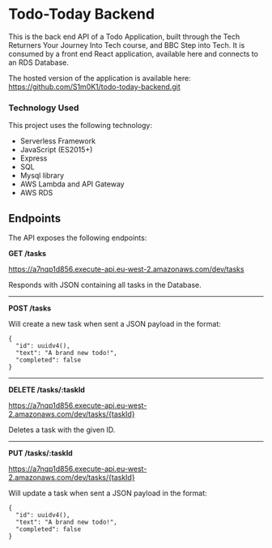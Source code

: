 # Todo-Today Backend

This is the back end API of a Todo Application, built through the Tech Returners Your Journey Into Tech course, and BBC Step into Tech. 
It is consumed by a front end React application, available here and connects to an RDS Database.

The hosted version of the application is available here: https://github.com/S1m0K1/todo-today-backend.git

### Technology Used

This project uses the following technology:
 - Serverless Framework
 - JavaScript (ES2015+)
 - Express
 - SQL
 - Mysql library
 - AWS Lambda and API Gateway
 - AWS RDS

## Endpoints

The API exposes the following endpoints:

**GET /tasks**

https://a7nqp1d856.execute-api.eu-west-2.amazonaws.com/dev/tasks

Responds with JSON containing all tasks in the Database.

---

**POST /tasks**



Will create a new task when sent a JSON payload in the format:

```
{
  "id": uuidv4(),
  "text": "A brand new todo!",
  "completed": false
}
```

---

**DELETE /tasks/:taskId**

https://a7nqp1d856.execute-api.eu-west-2.amazonaws.com/dev/tasks/{taskId}

Deletes a task with the given ID.

---

**PUT /tasks/:taskId**

https://a7nqp1d856.execute-api.eu-west-2.amazonaws.com/dev/tasks/{taskId}

Will update a task when sent a JSON payload in the format:

```
{
  "id": uuidv4(),
  "text": "A brand new todo!",
  "completed": false  
}
```
